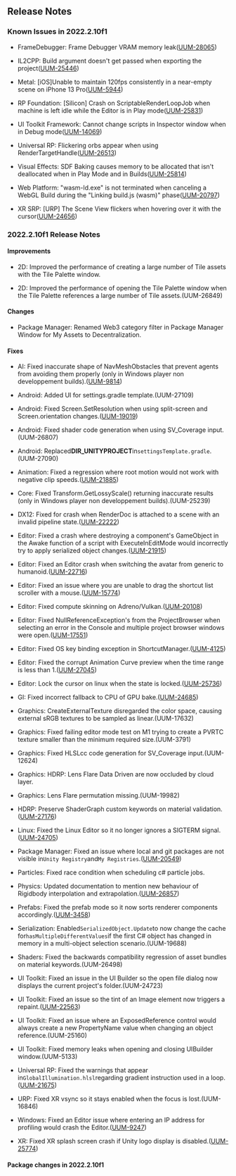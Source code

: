 ## Release Notes

### Known Issues in 2022.2.10f1

-   FrameDebugger: Frame Debugger VRAM memory leak([UUM-28065](https://issuetracker.unity3d.com/issues/frame-debugger-vram-memory-leak))

-   IL2CPP: Build argument doesn\'t get passed when exporting the project([UUM-25446](https://issuetracker.unity3d.com/issues/il2cpp-build-argument-doesnt-get-passed-when-exporting-the-project))

-   Metal: \[iOS\]Unable to maintain 120fps consistently in a near-empty scene on iPhone 13 Pro([UUM-5944](https://issuetracker.unity3d.com/issues/ios-target-fps-is-ignored-on-iphone-13-pro))

-   RP Foundation: \[Silicon\] Crash on ScriptableRenderLoopJob when machine is left idle while the Editor is in Play mode([UUM-25831](https://issuetracker.unity3d.com/issues/silicon-crash-on-scriptablerenderloopjob-when-machine-is-left-idle-while-the-editor-is-in-play-mode))

-   UI Toolkit Framework: Cannot change scripts in Inspector window when in Debug mode([UUM-14069](https://issuetracker.unity3d.com/issues/cannot-change-scripts-in-inspector-window-when-in-debug-mode))

-   Universal RP: Flickering orbs appear when using RenderTargetHandle([UUM-26513](https://issuetracker.unity3d.com/issues/flickering-orbs-appear-when-using-rendertargethandle))

-   Visual Effects: SDF Baking causes memory to be allocated that isn\'t deallocated when in Play Mode and in Builds([UUM-25814](https://issuetracker.unity3d.com/issues/sdf-baking-causes-memory-to-be-allocated-that-isnt-deallocated-when-in-play-mode-and-in-builds))

-   Web Platform: \"wasm-ld.exe\" is not terminated when canceling a WebGL Build during the \"Linking build.js (wasm)\" phase([UUM-20797](https://issuetracker.unity3d.com/issues/wasm-ld-dot-exe-is-not-terminated-when-canceling-a-webgl-build-during-the-linking-build-dot-js-wasm-phase))

-   XR SRP: \[URP\] The Scene View flickers when hovering over it with the cursor([UUM-24656](https://issuetracker.unity3d.com/issues/linux-urp-the-scene-view-flickers-when-hovering-over-it-with-the-cursor))

### 2022.2.10f1 Release Notes

#### Improvements

-   2D: Improved the performance of creating a large number of Tile assets with the Tile Palette window.

-   2D: Improved the performance of opening the Tile Palette window when the Tile Palette references a large number of Tile assets.(UUM-26849)

#### Changes

-   Package Manager: Renamed Web3 category filter in Package Manager Window for My Assets to Decentralization.

#### Fixes

-   AI: Fixed inaccurate shape of NavMeshObstacles that prevent agents from avoiding them properly (only in Windows player non developpement builds).([UUM-9814](https://issuetracker.unity3d.com/issues/windows-agent-moves-into-obstacles-when-moving-towards-the-destination-in-builds))

-   Android: Added UI for settings.gradle template.(UUM-27109)

-   Android: Fixed Screen.SetResolution when using split-screen and Screen.orientation changes.([UUM-19019](https://issuetracker.unity3d.com/issues/android-screen-dot-setresolution-doesnt-work-in-split-view-when-setting-screen-orientation-different-from-the-orientation-of-the-device))

-   Android: Fixed shader code generation when using SV_Coverage input.(UUM-26807)

-   Android: Replaced**DIR_UNITYPROJECT**in` settingsTemplate.gradle `.(UUM-27090)

-   Animation: Fixed a regression where root motion would not work with negative clip speeds.([UUM-21885](https://issuetracker.unity3d.com/issues/root-motion-character-warps-into-a-new-position-when-negative-speed-values-are-applied-in-a-blend-tree))

-   Core: Fixed Transform.GetLossyScale() returning inaccurate results (only in Windows player non developpement builds).(UUM-25239)

-   DX12: Fixed for crash when RenderDoc is attached to a scene with an invalid pipeline state.([UUM-22222](https://issuetracker.unity3d.com/issues/crash-on-d3d12getinterface-when-opening-the-project))

-   Editor: Fixed a crash where destroying a component\'s GameObject in the Awake function of a script with ExecuteInEditMode would incorrectly try to apply serialized object changes.([UUM-21915](https://issuetracker.unity3d.com/issues/crash-on-modulemetadatabindings-getmoduleincludesettingforobject-when-enabling-gameobject))

-   Editor: Fixed an Editor crash when switching the avatar from generic to humanoid.([UUM-22716](https://issuetracker.unity3d.com/issues/linux-crash-on-guiview-sendlayoutevent-guistate-and-when-changing-animation-type-to-humanoid))

-   Editor: Fixed an issue where you are unable to drag the shortcut list scroller with a mouse.([UUM-15774](https://issuetracker.unity3d.com/issues/slider-in-the-shortcuts-menu-cannot-be-manipulated-by-dragging-with-a-mouse))

-   Editor: Fixed compute skinning on Adreno/Vulkan.([UUM-20108](https://issuetracker.unity3d.com/issues/android-vulkan-skinnedmeshrenderer-doesnt-render-mesh-when-using-snapdragon-865-sm8250-cpu-devices))

-   Editor: Fixed NullReferenceException\'s from the ProjectBrowser when selecting an error in the Console and multiple project browser windows were open.([UUM-17551](https://issuetracker.unity3d.com/issues/editor-with-two-locked-project-tabs-opened-throws-nullreferenceexception-in-the-console-when-selecting-an-error-in-the-console-window))

-   Editor: Fixed OS key binding exception in ShortcutManager.([UUM-4125](https://issuetracker.unity3d.com/issues/windows-keys-show-up-with-incorrect-keycodes-and-throw-errors-when-attempting-to-reassign-shortcuts-to-them))

-   Editor: Fixed the corrupt Animation Curve preview when the time range is less than 1.([UUM-27045](https://issuetracker.unity3d.com/issues/animationcurve-field-preview-displays-an-additional-curve-in-inspector-when-its-curve-time-is-less-or-greater-than-1))

-   Editor: Lock the cursor on linux when the state is locked.([UUM-25736](https://issuetracker.unity3d.com/issues/linux-mouse-escapes-the-application-window-when-using-cursorlockmode-dot-locked))

-   GI: Fixed incorrect fallback to CPU of GPU bake.([UUM-24685](https://issuetracker.unity3d.com/issues/leak-in-lightmap-bake-api-when-using-progressive-gpu-lightmapper))

-   Graphics: CreateExternalTexture disregarded the color space, causing external sRGB textures to be sampled as linear.(UUM-17632)

-   Graphics: Fixed failing editor mode test on M1 trying to create a PVRTC texture smaller than the minimum required size.(UUM-3791)

-   Graphics: Fixed HLSLcc code generation for SV_Coverage input.(UUM-12624)

-   Graphics: HDRP: Lens Flare Data Driven are now occluded by cloud layer.

-   Graphics: Lens Flare permutation missing.(UUM-19982)

-   HDRP: Preserve ShaderGraph custom keywords on material validation.([UUM-27176](https://issuetracker.unity3d.com/issues/validate-material-with-shadergraph))

-   Linux: Fixed the Linux Editor so it no longer ignores a SIGTERM signal.([UUM-24705](https://issuetracker.unity3d.com/issues/linux-editor-ignores-sigterm-signal-when-using-command-kill))

-   Package Manager: Fixed an issue where local and git packages are not visible in` Unity Registry `and` My Registries `.([UUM-20549](https://issuetracker.unity3d.com/issues/package-is-removed-from-the-scoped-registry-when-installing-the-same-package-from-a-local-disk))

-   Particles: Fixed race condition when scheduling c# particle jobs.

-   Physics: Updated documentation to mention new behaviour of Rigidbody interpolation and extrapolation.([UUM-26857](https://issuetracker.unity3d.com/issues/spawned-gameobject-position-is-not-updated-when-rigidbody-interpolation-is-used))

-   Prefabs: Fixed the prefab mode so it now sorts renderer components accordingly.([UUM-3458](https://issuetracker.unity3d.com/issues/order-in-layer-does-not-work-when-previewing-in-prefab-mode))

-   Serialization: Enabled` SerializedObject.Update `to now change the cache for` hasMultipleDifferentValues `if the first C# object has changed in memory in a multi-object selection scenario.(UUM-19688)

-   Shaders: Fixed the backwards compatibility regression of asset bundles on material keywords.(UUM-26498)

-   UI Toolkit: Fixed an issue in the UI Builder so the open file dialog now displays the current project\'s folder.(UUM-24723)

-   UI Toolkit: Fixed an issue so the tint of an Image element now triggers a repaint.([UUM-22563](https://issuetracker.unity3d.com/issues/uitoolkit-image-is-not-repainted-when-making-style-changes-to-tint-color))

-   UI Toolkit: Fixed an issue where an ExposedReference control would always create a new PropertyName value when changing an object reference.(UUM-25160)

-   UI Toolkit: Fixed memory leaks when opening and closing UIBuilder window.(UUM-5133)

-   Universal RP: Fixed the warnings that appear in` GlobalIllumination.hlsl `regarding gradient instruction used in a loop.([UUM-21675](https://issuetracker.unity3d.com/issues/warning-in-lightcookieinput-dot-hlsl-when-using-cookie))

-   URP: Fixed XR vsync so it stays enabled when the focus is lost.(UUM-16846)

-   Windows: Fixed an Editor issue where entering an IP address for profiling would crash the Editor.([UUM-9247](https://issuetracker.unity3d.com/issues/unity-crashes-when-pressing-the-button-in-the-profiler-standalone-process-window))

-   XR: Fixed XR splash screen crash if Unity logo display is disabled.([UUM-25774](https://issuetracker.unity3d.com/issues/crash-at-launch-when-unity-logo-is-disabled))

#### Package changes in 2022.2.10f1
